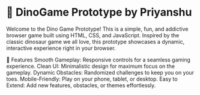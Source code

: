 # 🦖 DinoGame Prototype by Priyanshu
Welcome to the Dino Game Prototype! This is a simple, fun, and addictive browser game built using HTML, CSS, and JavaScript. Inspired by the classic dinosaur game we all love, this prototype showcases a dynamic, interactive experience right in your browser.

🌟 Features
Smooth Gameplay: Responsive controls for a seamless gaming experience.
Clean UI: Minimalistic design for maximum focus on the gameplay.
Dynamic Obstacles: Randomized challenges to keep you on your toes.
Mobile-Friendly: Play on your phone, tablet, or desktop.
Easy to Extend: Add new features, obstacles, or themes effortlessly.

